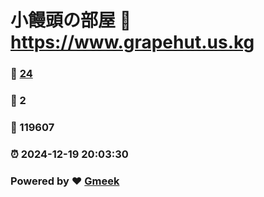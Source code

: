 # 小饅頭の部屋 :link: https://www.grapehut.us.kg 
### :page_facing_up: [24](https://www.grapehut.us.kg/tag.html) 
### :speech_balloon: 2 
### :hibiscus: 119607 
### :alarm_clock: 2024-12-19 20:03:30 
### Powered by :heart: [Gmeek](https://github.com/Meekdai/Gmeek)
